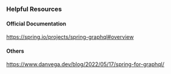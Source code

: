 ### Helpful Resources
#### Official Documentation
https://spring.io/projects/spring-graphql#overview
#### Others
https://www.danvega.dev/blog/2022/05/17/spring-for-graphql/